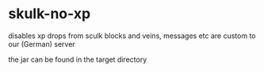 # skulk-no-xp
disables xp drops from sculk blocks and veins, messages etc are custom to our (German) server

the jar can be found in the target directory
